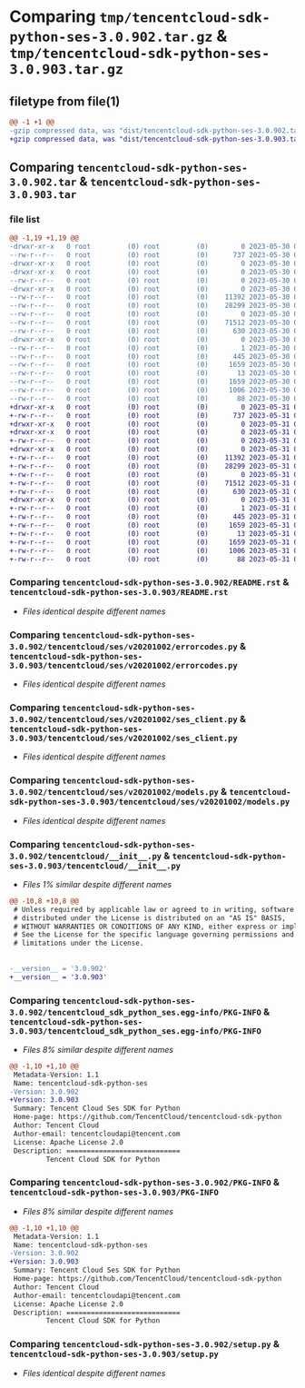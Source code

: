 # Comparing `tmp/tencentcloud-sdk-python-ses-3.0.902.tar.gz` & `tmp/tencentcloud-sdk-python-ses-3.0.903.tar.gz`

## filetype from file(1)

```diff
@@ -1 +1 @@
-gzip compressed data, was "dist/tencentcloud-sdk-python-ses-3.0.902.tar", last modified: Tue May 30 00:30:36 2023, max compression
+gzip compressed data, was "dist/tencentcloud-sdk-python-ses-3.0.903.tar", last modified: Wed May 31 02:18:41 2023, max compression
```

## Comparing `tencentcloud-sdk-python-ses-3.0.902.tar` & `tencentcloud-sdk-python-ses-3.0.903.tar`

### file list

```diff
@@ -1,19 +1,19 @@
-drwxr-xr-x   0 root         (0) root         (0)        0 2023-05-30 00:30:36.000000 tencentcloud-sdk-python-ses-3.0.902/
--rw-r--r--   0 root         (0) root         (0)      737 2023-05-30 00:30:36.000000 tencentcloud-sdk-python-ses-3.0.902/README.rst
-drwxr-xr-x   0 root         (0) root         (0)        0 2023-05-30 00:30:36.000000 tencentcloud-sdk-python-ses-3.0.902/tencentcloud/
-drwxr-xr-x   0 root         (0) root         (0)        0 2023-05-30 00:30:36.000000 tencentcloud-sdk-python-ses-3.0.902/tencentcloud/ses/
--rw-r--r--   0 root         (0) root         (0)        0 2023-05-30 00:30:36.000000 tencentcloud-sdk-python-ses-3.0.902/tencentcloud/ses/__init__.py
-drwxr-xr-x   0 root         (0) root         (0)        0 2023-05-30 00:30:36.000000 tencentcloud-sdk-python-ses-3.0.902/tencentcloud/ses/v20201002/
--rw-r--r--   0 root         (0) root         (0)    11392 2023-05-30 00:30:36.000000 tencentcloud-sdk-python-ses-3.0.902/tencentcloud/ses/v20201002/errorcodes.py
--rw-r--r--   0 root         (0) root         (0)    28299 2023-05-30 00:30:36.000000 tencentcloud-sdk-python-ses-3.0.902/tencentcloud/ses/v20201002/ses_client.py
--rw-r--r--   0 root         (0) root         (0)        0 2023-05-30 00:30:36.000000 tencentcloud-sdk-python-ses-3.0.902/tencentcloud/ses/v20201002/__init__.py
--rw-r--r--   0 root         (0) root         (0)    71512 2023-05-30 00:30:36.000000 tencentcloud-sdk-python-ses-3.0.902/tencentcloud/ses/v20201002/models.py
--rw-r--r--   0 root         (0) root         (0)      630 2023-05-30 00:30:36.000000 tencentcloud-sdk-python-ses-3.0.902/tencentcloud/__init__.py
-drwxr-xr-x   0 root         (0) root         (0)        0 2023-05-30 00:30:36.000000 tencentcloud-sdk-python-ses-3.0.902/tencentcloud_sdk_python_ses.egg-info/
--rw-r--r--   0 root         (0) root         (0)        1 2023-05-30 00:30:36.000000 tencentcloud-sdk-python-ses-3.0.902/tencentcloud_sdk_python_ses.egg-info/dependency_links.txt
--rw-r--r--   0 root         (0) root         (0)      445 2023-05-30 00:30:36.000000 tencentcloud-sdk-python-ses-3.0.902/tencentcloud_sdk_python_ses.egg-info/SOURCES.txt
--rw-r--r--   0 root         (0) root         (0)     1659 2023-05-30 00:30:36.000000 tencentcloud-sdk-python-ses-3.0.902/tencentcloud_sdk_python_ses.egg-info/PKG-INFO
--rw-r--r--   0 root         (0) root         (0)       13 2023-05-30 00:30:36.000000 tencentcloud-sdk-python-ses-3.0.902/tencentcloud_sdk_python_ses.egg-info/top_level.txt
--rw-r--r--   0 root         (0) root         (0)     1659 2023-05-30 00:30:36.000000 tencentcloud-sdk-python-ses-3.0.902/PKG-INFO
--rw-r--r--   0 root         (0) root         (0)     1006 2023-05-30 00:30:36.000000 tencentcloud-sdk-python-ses-3.0.902/setup.py
--rw-r--r--   0 root         (0) root         (0)       88 2023-05-30 00:30:36.000000 tencentcloud-sdk-python-ses-3.0.902/setup.cfg
+drwxr-xr-x   0 root         (0) root         (0)        0 2023-05-31 02:18:41.000000 tencentcloud-sdk-python-ses-3.0.903/
+-rw-r--r--   0 root         (0) root         (0)      737 2023-05-31 02:18:40.000000 tencentcloud-sdk-python-ses-3.0.903/README.rst
+drwxr-xr-x   0 root         (0) root         (0)        0 2023-05-31 02:18:41.000000 tencentcloud-sdk-python-ses-3.0.903/tencentcloud/
+drwxr-xr-x   0 root         (0) root         (0)        0 2023-05-31 02:18:41.000000 tencentcloud-sdk-python-ses-3.0.903/tencentcloud/ses/
+-rw-r--r--   0 root         (0) root         (0)        0 2023-05-31 02:18:40.000000 tencentcloud-sdk-python-ses-3.0.903/tencentcloud/ses/__init__.py
+drwxr-xr-x   0 root         (0) root         (0)        0 2023-05-31 02:18:41.000000 tencentcloud-sdk-python-ses-3.0.903/tencentcloud/ses/v20201002/
+-rw-r--r--   0 root         (0) root         (0)    11392 2023-05-31 02:18:40.000000 tencentcloud-sdk-python-ses-3.0.903/tencentcloud/ses/v20201002/errorcodes.py
+-rw-r--r--   0 root         (0) root         (0)    28299 2023-05-31 02:18:40.000000 tencentcloud-sdk-python-ses-3.0.903/tencentcloud/ses/v20201002/ses_client.py
+-rw-r--r--   0 root         (0) root         (0)        0 2023-05-31 02:18:40.000000 tencentcloud-sdk-python-ses-3.0.903/tencentcloud/ses/v20201002/__init__.py
+-rw-r--r--   0 root         (0) root         (0)    71512 2023-05-31 02:18:40.000000 tencentcloud-sdk-python-ses-3.0.903/tencentcloud/ses/v20201002/models.py
+-rw-r--r--   0 root         (0) root         (0)      630 2023-05-31 02:18:40.000000 tencentcloud-sdk-python-ses-3.0.903/tencentcloud/__init__.py
+drwxr-xr-x   0 root         (0) root         (0)        0 2023-05-31 02:18:41.000000 tencentcloud-sdk-python-ses-3.0.903/tencentcloud_sdk_python_ses.egg-info/
+-rw-r--r--   0 root         (0) root         (0)        1 2023-05-31 02:18:40.000000 tencentcloud-sdk-python-ses-3.0.903/tencentcloud_sdk_python_ses.egg-info/dependency_links.txt
+-rw-r--r--   0 root         (0) root         (0)      445 2023-05-31 02:18:40.000000 tencentcloud-sdk-python-ses-3.0.903/tencentcloud_sdk_python_ses.egg-info/SOURCES.txt
+-rw-r--r--   0 root         (0) root         (0)     1659 2023-05-31 02:18:40.000000 tencentcloud-sdk-python-ses-3.0.903/tencentcloud_sdk_python_ses.egg-info/PKG-INFO
+-rw-r--r--   0 root         (0) root         (0)       13 2023-05-31 02:18:40.000000 tencentcloud-sdk-python-ses-3.0.903/tencentcloud_sdk_python_ses.egg-info/top_level.txt
+-rw-r--r--   0 root         (0) root         (0)     1659 2023-05-31 02:18:41.000000 tencentcloud-sdk-python-ses-3.0.903/PKG-INFO
+-rw-r--r--   0 root         (0) root         (0)     1006 2023-05-31 02:18:40.000000 tencentcloud-sdk-python-ses-3.0.903/setup.py
+-rw-r--r--   0 root         (0) root         (0)       88 2023-05-31 02:18:41.000000 tencentcloud-sdk-python-ses-3.0.903/setup.cfg
```

### Comparing `tencentcloud-sdk-python-ses-3.0.902/README.rst` & `tencentcloud-sdk-python-ses-3.0.903/README.rst`

 * *Files identical despite different names*

### Comparing `tencentcloud-sdk-python-ses-3.0.902/tencentcloud/ses/v20201002/errorcodes.py` & `tencentcloud-sdk-python-ses-3.0.903/tencentcloud/ses/v20201002/errorcodes.py`

 * *Files identical despite different names*

### Comparing `tencentcloud-sdk-python-ses-3.0.902/tencentcloud/ses/v20201002/ses_client.py` & `tencentcloud-sdk-python-ses-3.0.903/tencentcloud/ses/v20201002/ses_client.py`

 * *Files identical despite different names*

### Comparing `tencentcloud-sdk-python-ses-3.0.902/tencentcloud/ses/v20201002/models.py` & `tencentcloud-sdk-python-ses-3.0.903/tencentcloud/ses/v20201002/models.py`

 * *Files identical despite different names*

### Comparing `tencentcloud-sdk-python-ses-3.0.902/tencentcloud/__init__.py` & `tencentcloud-sdk-python-ses-3.0.903/tencentcloud/__init__.py`

 * *Files 1% similar despite different names*

```diff
@@ -10,8 +10,8 @@
 # Unless required by applicable law or agreed to in writing, software
 # distributed under the License is distributed on an "AS IS" BASIS,
 # WITHOUT WARRANTIES OR CONDITIONS OF ANY KIND, either express or implied.
 # See the License for the specific language governing permissions and
 # limitations under the License.
 
 
-__version__ = '3.0.902'
+__version__ = '3.0.903'
```

### Comparing `tencentcloud-sdk-python-ses-3.0.902/tencentcloud_sdk_python_ses.egg-info/PKG-INFO` & `tencentcloud-sdk-python-ses-3.0.903/tencentcloud_sdk_python_ses.egg-info/PKG-INFO`

 * *Files 8% similar despite different names*

```diff
@@ -1,10 +1,10 @@
 Metadata-Version: 1.1
 Name: tencentcloud-sdk-python-ses
-Version: 3.0.902
+Version: 3.0.903
 Summary: Tencent Cloud Ses SDK for Python
 Home-page: https://github.com/TencentCloud/tencentcloud-sdk-python
 Author: Tencent Cloud
 Author-email: tencentcloudapi@tencent.com
 License: Apache License 2.0
 Description: ============================
         Tencent Cloud SDK for Python
```

### Comparing `tencentcloud-sdk-python-ses-3.0.902/PKG-INFO` & `tencentcloud-sdk-python-ses-3.0.903/PKG-INFO`

 * *Files 8% similar despite different names*

```diff
@@ -1,10 +1,10 @@
 Metadata-Version: 1.1
 Name: tencentcloud-sdk-python-ses
-Version: 3.0.902
+Version: 3.0.903
 Summary: Tencent Cloud Ses SDK for Python
 Home-page: https://github.com/TencentCloud/tencentcloud-sdk-python
 Author: Tencent Cloud
 Author-email: tencentcloudapi@tencent.com
 License: Apache License 2.0
 Description: ============================
         Tencent Cloud SDK for Python
```

### Comparing `tencentcloud-sdk-python-ses-3.0.902/setup.py` & `tencentcloud-sdk-python-ses-3.0.903/setup.py`

 * *Files identical despite different names*

